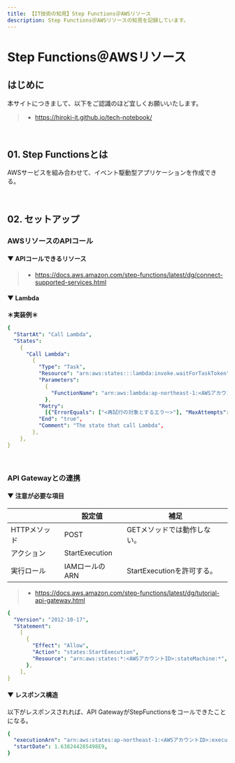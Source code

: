 ```yaml
---
title: 【IT技術の知見】Step Functions＠AWSリソース
description: Step Functions＠AWSリソースの知見を記録しています。
---
```


# Step Functions＠AWSリソース

## はじめに

本サイトにつきまして、以下をご認識のほど宜しくお願いいたします。

> - https://hiroki-it.github.io/tech-notebook/

<br>

## 01. Step Functionsとは

AWSサービスを組み合わせて、イベント駆動型アプリケーションを作成できる。

<br>

## 02. セットアップ

### AWSリソースのAPIコール

#### ▼ APIコールできるリソース

> - https://docs.aws.amazon.com/step-functions/latest/dg/connect-supported-services.html

#### ▼ Lambda

**＊実装例＊**

```yaml
{
  "StartAt": "Call Lambda",
  "States":
    {
      "Call Lambda":
        {
          "Type": "Task",
          "Resource": "arn:aws:states:::lambda:invoke.waitForTaskToken",
          "Parameters":
            {
              "FunctionName": "arn:aws:lambda:ap-northeast-1:<AWSアカウントID>:foo-function:1",
            },
          "Retry":
            [{"ErrorEquals": ["<再試行の対象とするエラー>"], "MaxAttempts": 0}],
          "End": "true",
          "Comment": "The state that call Lambda",
        },
    },
}
```

<br>

### API Gatewayとの連携

#### ▼ 注意が必要な項目

|              | 設定値         | 補足                        |
| ------------ | -------------- | --------------------------- |
| HTTPメソッド | POST           | GETメソッドでは動作しない。 |
| アクション   | StartExecution |                             |
| 実行ロール   | IAMロールのARN | StartExecutionを許可する。  |

> - https://docs.aws.amazon.com/step-functions/latest/dg/tutorial-api-gateway.html

```yaml
{
  "Version": "2012-10-17",
  "Statement":
    [
      {
        "Effect": "Allow",
        "Action": "states:StartExecution",
        "Resource": "arn:aws:states:*:<AWSアカウントID>:stateMachine:*",
      },
    ],
}
```

#### ▼ レスポンス構造

以下がレスポンスされれば、API GatewayがStepFunctionsをコールできたことになる。

```yaml
{
  "executionArn": "arn:aws:states:ap-northeast-1:<AWSアカウントID>:execution:prd-foo-doing-state-machine:*****",
  "startDate": 1.638244285498E9,
}
```

<br>
